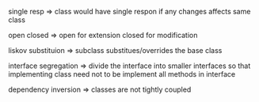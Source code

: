single resp => class would have single respon if any changes affects same class

open closed => open for extension closed for modification

liskov substituion => subclass substitues/overrides the base class

interface segregation => divide the interface into smaller interfaces so that implementing class need not to be implement all methods in interface

dependency inversion => classes are not tightly coupled
